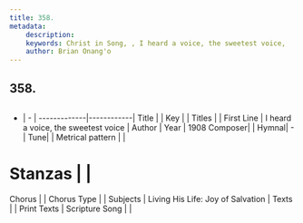 ```yaml
---
title: 358. 
metadata:
    description: 
    keywords: Christ in Song, , I heard a voice, the sweetest voice, 
    author: Brian Onang'o
---
```



## 358. 

```txt

```

- |   -  |
-------------|------------|
Title |  |
Key |  |
Titles |  |
First Line | I heard a voice, the sweetest voice |
Author | 
Year | 1908
Composer|  |
Hymnal|  - |
Tune|  |
Metrical pattern | |
# Stanzas |  |
Chorus |  |
Chorus Type |  |
Subjects | Living His Life: Joy of Salvation |
Texts |  |
Print Texts | 
Scripture Song |  |
  

